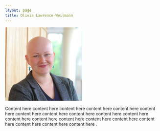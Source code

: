 ```yaml
---
layout: page
title: Olivia Lawrence-Weilmann
---
```


<img src="/images/OLW_headshot.png?raw=true" class="img-fluid" alt="Olivia headshot" width = 50%>

Content here content here content here content here content here content here 
content here content here content here content here content here 
content here content here content here content here 
content here content here content here content here content here .

